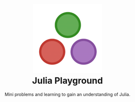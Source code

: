 <h1 align="center">
  <img src="https://raw.githubusercontent.com/Lion-Mod/JuliaPlayground/main/.github/julialanglogo.png" width="224px"/><br/>
  Julia Playground
</h1>
<p align="center">Mini problems and learning to gain an understanding of Julia.</p>
